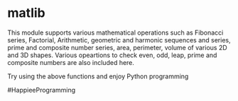 # matlib

This module supports various mathematical operations such as Fibonacci series, Factorial, Arithmetic, geometric and harmonic sequences and series, prime and composite number series, area, perimeter, volume of various 2D and 3D shapes. Various opeartions to check even, odd, leap, prime and composite numbers are also included here. 

Try using the above functions and enjoy Python programming

#HappieeProgramming
